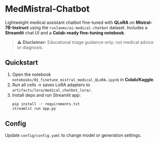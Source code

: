 # MedMistral-Chatbot
Lightweight medical assistant chatbot fine-tuned with **QLoRA** on **Mistral-7B-Instruct** using the
`ruslanmv/ai-medical-chatbot` dataset. Includes a **Streamlit** chat UI and a **Colab-ready fine-tuning notebook**.

> ⚠️ **Disclaimer:** Educational triage guidance only; not medical advice or diagnosis.

## Quickstart
1. Open the notebook `notebooks/01_finetune_mistral_medical_QLoRA.ipynb` in **Colab/Kaggle**.
2. Run all cells → saves LoRA adapters to `artifacts/lora/medical_chatbot_lora/`.
3. Install deps and run Streamlit app:
   ```bash
   pip install -r requirements.txt
   streamlit run app.py
   ```

## Config
Update `config/config.yaml` to change model or generation settings.
